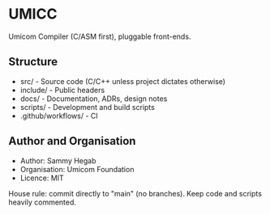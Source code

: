 ﻿# UMICC

Umicom Compiler (C/ASM first), pluggable front-ends.

## Structure
- src/ - Source code (C/C++ unless project dictates otherwise)
- include/ - Public headers
- docs/ - Documentation, ADRs, design notes
- scripts/ - Development and build scripts
- .github/workflows/ - CI

## Author and Organisation
- Author: Sammy Hegab
- Organisation: Umicom Foundation
- Licence: MIT

House rule: commit directly to "main" (no branches). Keep code and scripts heavily commented.
